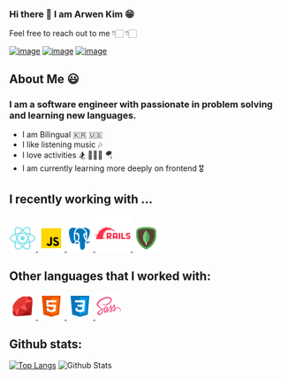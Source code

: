 ### Hi there 👋   I am Arwen Kim 😁
Feel free to reach out to me 👇🏻 👇🏻

[![image](	https://img.shields.io/badge/LinkedIn-0077B5?style=for-the-badge&logo=linkedin&logoColor=white$link=https://www.linkedin.com/in/arwen-kim-85a01b221)](https://www.linkedin.com/in/arwen-kim-85a01b221)
[![image](https://img.shields.io/badge/Gmail-D14836?style=for-the-badge&logo=gmail&logoColor=white&link=mailto:arwensoojinkim@gmail.com)](mailto:arwensoojinKim@gmail.com)
[![image](https://camo.githubusercontent.com/fdd627a967b9943dcc0811b47c62b1cb6578da40fe3d164514257ee57f0563d9/68747470733a2f2f696d672e736869656c64732e696f2f62616467652f416e67656c4c6973742d6236623962393f7374796c653d666f722d7468652d6261646765266c6f676f3d416e67656c4c697374266c6f676f436f6c6f723d626c61636b)](https://angel.co/u/arwen-kim)
<!-- [![Generic badge](https://img.shields.io/badge/AngelList-profile-blue.svg)](https://angel.co/u/arwen-kim) -->

## About Me 😃
### I am a software engineer with passionate in problem solving and learning new languages. 

- I am Bilingual 🇰🇷 🇺🇸
- I like listening music 🎶
- I love activities 🏂 🏌🏻‍♀️ 🪂
- I am currently learning more deeply on frontend 🎖


## I recently working with ...

<a href="https://reactjs.org" title="React" rel="nofollow">
    <img alt src="assets/img/icons8-react-native-48.png" style="max-width: 100%;">
</a>

<a href="https://www.javascript.com/" title="JavaScript" rel="nofollow">
    <img alt src="assets/img/icons8-javascript-48.png" style="max-width: 100%;">
</a>

<a href="https://www.postgresql.org/docs/" title="PostgresSQL" rel="nofollow">
    <img alt src="assets/img/icons8-postgresql-48.png" style="max-width: 100%;">
</a>

<a href="https://rubyonrails.org/" title="RubyOnRails" rel="nofollow">
    <img alt src="assets/img/icons8-ruby-on-rails-64.png" style="max-width: 100%;">
</a>

<a href="https://www.mongodb.com/" title="MongoDB" rel="nofollow">
    <img alt src="assets/img/icons8-mongodb-48.png" style="max-width: 100%;">
</a>



## Other languages that I worked with: 

<a href="https://ruby-doc.org/" title="Ruby" rel="nofollow">
    <img alt src="assets/img/icons8-ruby-programming-language-48.png" style="max-width: 100%;">
</a>

<a href="https://developer.mozilla.org/en-US/docs/Glossary/HTML5" title="html5" rel="nofollow">
    <img alt src="assets/img/icons8-html-5-48.png" style="max-width: 100%;">
</a>


<a href="https://developer.mozilla.org/en-US/docs/Web/CSS" title="css3" rel="nofollow">
    <img alt src="assets/img/icons8-css3-48.png" style="max-width: 100%;">
</a>


<a href="https://sass-lang.com/" title="scss" rel="nofollow">
    <img alt src="assets/img/icons8-sass-48.png" style="max-width: 100%;">
</a>



## Github stats:

[![Top Langs](https://github-readme-stats.vercel.app/api/top-langs/?username=arwensookim&layout=compact&theme=buefy&langs_count=5)](https://github.com/anuraghazra/github-readme-stats)
![Github Stats](https://github-readme-stats.vercel.app/api?username=arwensookim&show_icons=true)

<!--
**arwensookim/arwensookim** is a ✨ _special_ ✨ repository because its `README.md` (this file) appears on your GitHub profile.

Here are some ideas to get you started:

- 🔭 I’m currently working on ...
- 🌱 I’m currently learning ...
- 👯 I’m looking to collaborate on ...
- 🤔 I’m looking for help with ...
- 💬 Ask me about ...
- 📫 How to reach me: ...
- 😄 Pronouns: ...
- ⚡ Fun fact: ...
-->

